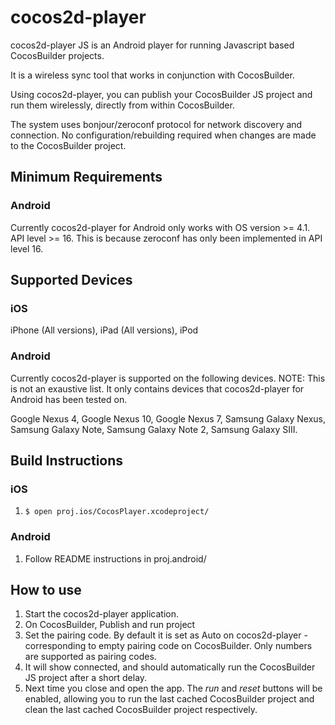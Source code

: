 # cocos2d-player
cocos2d-player JS is an Android player for running Javascript based CocosBuilder projects. 

It is a wireless sync tool that works in conjunction with CocosBuilder. 

Using cocos2d-player, you can publish your CocosBuilder JS project and run them wirelessly, directly from within CocosBuilder. 

The system uses bonjour/zeroconf protocol for network discovery and connection. No configuration/rebuilding required when changes are made to the CocosBuilder project.

## Minimum Requirements

### Android

Currently cocos2d-player for Android only works with OS version >= 4.1. API level >= 16. This is because zeroconf has only been implemented in API level 16.

## Supported Devices

### iOS

iPhone (All versions), iPad (All versions), iPod

### Android

Currently cocos2d-player is supported on the following devices. NOTE: This is not an exaustive list. It only contains devices that cocos2d-player for Android has been tested on.

Google Nexus 4, Google Nexus 10, Google Nexus 7, Samsung Galaxy Nexus, Samsung Galaxy Note, Samsung Galaxy Note 2, Samsung Galaxy SIII.

## Build Instructions

### iOS

1. `$ open proj.ios/CocosPlayer.xcodeproject/`

### Android

1. Follow README instructions in proj.android/


## How to use

1. Start the cocos2d-player application.  
2. On CocosBuilder, Publish and run project
3. Set the pairing code. By default it is set as Auto on cocos2d-player - corresponding to empty pairing code on CocosBuilder. Only numbers are supported as pairing codes.
4. It will show connected, and should automatically run the CocosBuilder JS project after a short delay.
5. Next time you close and open the app. The *run* and *reset* buttons will be enabled, allowing you to run the last cached CocosBuilder project and clean the last cached CocosBuilder project respectively.

